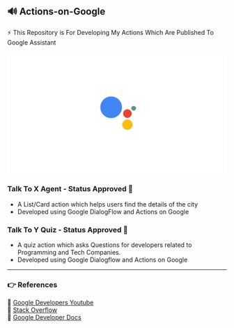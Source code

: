 ## 🔊 Actions-on-Google
⚡ This Repository is For Developing My Actions Which Are Published To Google Assistant

![image](https://github.com/thedevilx/Actions-on-Google/blob/master/Assets/Google.gif)

### Talk To X Agent - Status Approved 🔰
- A List/Card action which helps users find the details of the city
- Developed using Google DialogFlow and Actions on Google

### Talk To Y Quiz - Status Approved 🔰
- A quiz action which asks Questions for developers related to Programming and Tech Companies.
- Developed using Google Dialogflow and Actions on Google

<hr>

###  👉 References 

🔹 [Google Developers Youtube](https://www.youtube.com/watch?v=ADD-rvsS5z4&t=626s) <br />
🔹 [Stack Overflow](https://stackoverflow.com/questions/53246705/clickable-response-such-as-a-button-in-dialgflow) <br />
🔹 [Google Developer Docs](https://developers.google.com/assistant/app/overview) <br />
